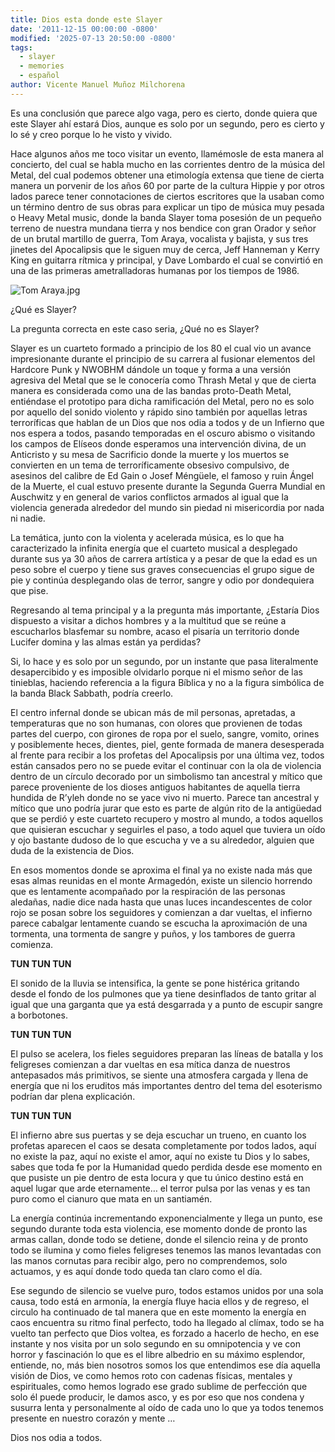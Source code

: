 ```yaml
---
title: Dios esta donde este Slayer
date: '2011-12-15 00:00:00 -0800'
modified: '2025-07-13 20:50:00 -0800'
tags:
  - slayer
  - memories
  - español
author: Vicente Manuel Muñoz Milchorena
---
```

Es una conclusión que parece algo vaga, pero es cierto, donde quiera que este 
Slayer ahí estará Dios, aunque es solo por un segundo, pero es cierto y lo sé 
y creo porque lo he visto y vivido.

Hace algunos años me toco visitar un evento, llamémosle de esta manera al 
concierto, del cual se habla mucho en las corrientes dentro de la música del 
Metal, del cual podemos obtener una etimología extensa que tiene de cierta 
manera un porvenir de los años 60 por parte de la cultura Hippie y por otros 
lados parece tener connotaciones de ciertos escritores que la usaban como un 
término dentro de sus obras para explicar un tipo de música muy pesada o Heavy 
Metal music, donde la banda Slayer toma posesión de un pequeño terreno de 
nuestra mundana tierra y nos bendice con gran Orador y señor de un brutal 
martillo de guerra, Tom Araya, vocalista y bajista, y sus tres jinetes del 
Apocalipsis que le siguen muy de cerca, Jeff Hanneman y Kerry King en guitarra 
rítmica y principal, y Dave Lombardo el cual se convirtió en una de las 
primeras ametralladoras humanas por los tiempos de 1986.

![Tom Araya.jpg](https://digimente.xyz/blog/tom_araya.jpg)

¿Qué es Slayer?

La pregunta correcta en este caso seria, ¿Qué no es Slayer?

Slayer es un cuarteto formado a principio de los 80 el cual vio un avance 
impresionante durante el principio de su carrera al fusionar elementos del 
Hardcore Punk y NWOBHM dándole un toque y forma a una versión agresiva del 
Metal que se le conocería como Thrash Metal y que de cierta manera es 
considerada como una de las bandas proto-Death Metal, entiéndase el prototipo 
para dicha ramificación del Metal, pero no es solo por aquello del sonido 
violento y rápido sino también por aquellas letras terroríficas que hablan de 
un Dios que nos odia a todos y de un Infierno que nos espera a todos, pasando 
temporadas en el oscuro abismo o visitando los campos de Elíseos donde 
esperamos una intervención divina, de un Anticristo y su mesa de Sacrificio 
donde la muerte y los muertos se convierten en un tema de terroríficamente 
obsesivo compulsivo, de asesinos del calibre de Ed Gain o Josef Méngüele, el 
famoso y ruin Ángel de la Muerte, el cual estuvo presente durante la Segunda 
Guerra Mundial en Auschwitz y en general de varios conflictos armados al igual 
que la violencia generada alrededor del mundo sin piedad ni misericordia por 
nada ni nadie.

La temática, junto con la violenta y acelerada música, es lo que ha caracterizado 
la infinita energía que el cuarteto musical a desplegado durante sus ya 30 años 
de carrera artística y a pesar de que la edad es un peso sobre el cuerpo y tiene 
sus graves consecuencias el grupo sigue de pie y continúa desplegando olas de 
terror, sangre y odio por dondequiera que pise.

Regresando al tema principal y a la pregunta más importante, ¿Estaría Dios 
dispuesto a visitar a dichos hombres y a la multitud que se reúne a escucharlos 
blasfemar su nombre, acaso el pisaría un territorio donde Lucifer domina y las 
almas están ya perdidas?

Si, lo hace y es solo por un segundo, por un instante que pasa literalmente 
desapercibido y es imposible olvidarlo porque ni el mismo señor de las tinieblas, 
haciendo referencia a la figura Bíblica y no a la figura simbólica de la banda 
Black Sabbath, podría creerlo.

El centro infernal donde se ubican más de mil personas, apretadas, a temperaturas 
que no son humanas, con olores que provienen de todas partes del cuerpo, con 
girones de ropa por el suelo, sangre, vomito, orines y posiblemente heces, dientes, 
piel, gente formada de manera desesperada al frente para recibir a los profetas del 
Apocalipsis por una última vez, todos están cansados pero no se puede evitar el 
continuar con la ola de violencia dentro de un círculo decorado por un simbolismo 
tan ancestral y mítico que parece proveniente de los dioses antiguos habitantes de 
aquella tierra hundida de R’yleh donde no se yace vivo ni muerto. Parece tan 
ancestral y mítico que uno podría jurar que esto es parte de algún rito de la 
antigüedad que se perdió y este cuarteto recupero y mostro al mundo, a todos 
aquellos que quisieran escuchar y seguirles el paso, a todo aquel que tuviera 
un oído y ojo bastante dudoso de lo que escucha y ve a su alrededor, alguien 
que duda de la existencia de Dios.

En esos momentos donde se aproxima el final ya no existe nada más que esas almas 
reunidas en el monte Armagedón, existe un silencio horrendo que es lentamente 
acompañado por la respiración de las personas aledañas, nadie dice nada hasta 
que unas luces incandescentes de color rojo se posan sobre los seguidores y 
comienzan a dar vueltas, el infierno parece cabalgar lentamente cuando se 
escucha la aproximación de una tormenta, una tormenta de sangre y puños, y los 
tambores de guerra comienza.

**TUN TUN TUN**

El sonido de la lluvia se intensifica, la gente se pone histérica gritando 
desde el fondo de los pulmones que ya tiene desinflados de tanto gritar al 
igual que una garganta que ya está desgarrada y a punto de escupir sangre a 
borbotones.

**TUN TUN TUN**

El pulso se acelera, los fieles seguidores preparan las líneas de batalla y 
los feligreses comienzan a dar vueltas en esa mítica danza de nuestros 
antepasados más primitivos, se siente una atmosfera cargada y llena de energía 
que ni los eruditos más importantes dentro del tema del esoterismo podrían dar 
plena explicación.

**TUN TUN TUN**

El infierno abre sus puertas y se deja escuchar un trueno, en cuanto los 
profetas aparecen el caos se desata completamente por todos lados, aquí no 
existe la paz, aquí no existe el amor, aquí no existe tu Dios y lo sabes, 
sabes que toda fe por la Humanidad quedo perdida desde ese momento en que 
pusiste un pie dentro de esta locura y que tu único destino está en aquel 
lugar que arde eternamente… el terror pulsa por las venas y es tan puro como 
el cianuro que mata en un santiamén.

La energía continúa incrementando exponencialmente y llega un punto, ese segundo 
durante toda esta violencia, ese momento donde de pronto las armas callan, donde 
todo se detiene, donde el silencio reina y de pronto todo se ilumina y como 
fieles feligreses tenemos las manos levantadas con las manos cornutas para 
recibir algo, pero no comprendemos, solo actuamos, y es aquí donde todo queda 
tan claro como el día.

Ese segundo de silencio se vuelve puro, todos estamos unidos por una sola causa, 
todo está en armonía, la energía fluye hacia ellos y de regreso, el circulo ha 
continuado de tal manera que en este momento la energía en caos encuentra su 
ritmo final perfecto, todo ha llegado al clímax, todo se ha vuelto tan perfecto 
que Dios voltea, es forzado a hacerlo de hecho, en ese instante y nos visita por 
un solo segundo en su omnipotencia y ve con horror y fascinación lo que es el 
libre albedrio en su máximo esplendor, entiende, no, más bien nosotros somos 
los que entendimos ese día aquella visión de Dios, ve como hemos roto con 
cadenas físicas, mentales y espirituales, como hemos logrado ese grado sublime 
de perfección que solo él puede producir, le damos asco, y es por eso que nos 
condena y susurra lenta y personalmente al oído de cada uno lo que ya todos 
tenemos presente en nuestro corazón y mente …

Dios nos odia a todos.
